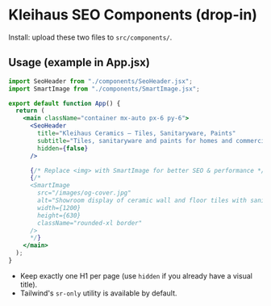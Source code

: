 # Kleihaus SEO Components (drop-in)

Install: upload these two files to `src/components/`.

## Usage (example in App.jsx)
```jsx
import SeoHeader from "./components/SeoHeader.jsx";
import SmartImage from "./components/SmartImage.jsx";

export default function App() {
  return (
    <main className="container mx-auto px-6 py-6">
      <SeoHeader
        title="Kleihaus Ceramics — Tiles, Sanitaryware, Paints"
        subtitle="Tiles, sanitaryware and paints for homes and commercial projects across Kenya."
        hidden={false}
      />

      {/* Replace <img> with SmartImage for better SEO & performance */}
      {/*
      <SmartImage
        src="/images/og-cover.jpg"
        alt="Showroom display of ceramic wall and floor tiles with sanitaryware sets at Kleihaus Ceramics"
        width={1200}
        height={630}
        className="rounded-xl border"
      />
      */}
    </main>
  );
}
```
- Keep exactly one H1 per page (use `hidden` if you already have a visual title).
- Tailwind's `sr-only` utility is available by default.
